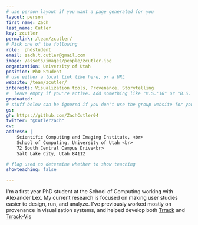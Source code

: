 ```yaml
---
# use person layout if you want a page generated for you
layout: person
first_name: Zach
last_name: Cutler
key: zcutler
permalink: /team/zcutler/
# Pick one of the following
role:  phdstudent
email: zach.t.cutler@gmail.com
image: /assets/images/people/zcutler.jpg
organization: University of Utah
position: PhD Student
# use either a local link like here, or a URL
website: /team/zcutler/
interests: Visualization tools, Provenance, Storytelling
#  leave empty if you're active. Add something like "M.S.'16" or "B.S.'17" if you got a degree while at VDL. Add "N" if you left VDS before you got a degree.
graduated:
# stuff below can be ignored if you don't use the group website for your private website
gs:
gh: https://github.com/ZachCutler04
twitter: "@Cutlerzach"
cv:
address: |
    Scientific Computing and Imaging Institute, <br>
    School of Computing, University of Utah <br>
    72 South Central Campus Drive<br>
    Salt Lake City, Utah 84112

# flag used to determine whether to show teaching
showteaching: false

---
```


I'm a first year PhD student at the School of Computing working with Alexander Lex. My current research is focused on making user studies easier to design, run, and analyze. I've previously worked mostly on provenance in visualization systems, and helped develop both [Trrack]({{site.base_url}}/blog/2020/10/28/trrack/) and [Trrack-Vis](https://www.chromatic.com/library?appId=63ee57592a53ae7413d27e43)